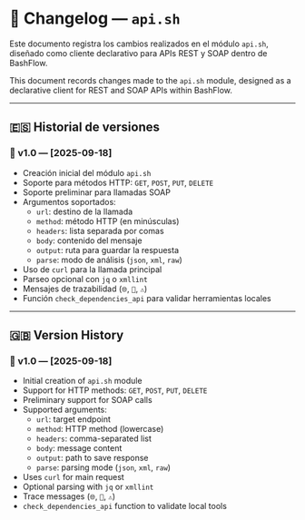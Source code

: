 # 📜 Changelog — `api.sh`

Este documento registra los cambios realizados en el módulo `api.sh`, diseñado como cliente declarativo para APIs REST y SOAP dentro de BashFlow.

This document records changes made to the `api.sh` module, designed as a declarative client for REST and SOAP APIs within BashFlow.

---

## 🇪🇸 Historial de versiones

### 🧩 v1.0 — [2025-09-18]
- Creación inicial del módulo `api.sh`
- Soporte para métodos HTTP: `GET`, `POST`, `PUT`, `DELETE`
- Soporte preliminar para llamadas SOAP
- Argumentos soportados:
  - `url`: destino de la llamada
  - `method`: método HTTP (en minúsculas)
  - `headers`: lista separada por comas
  - `body`: contenido del mensaje
  - `output`: ruta para guardar la respuesta
  - `parse`: modo de análisis (`json`, `xml`, `raw`)
- Uso de `curl` para la llamada principal
- Parseo opcional con `jq` o `xmllint`
- Mensajes de trazabilidad (`🌐`, `💾`, `⚠️`)
- Función `check_dependencies_api` para validar herramientas locales

---

## 🇬🇧 Version History

### 🧩 v1.0 — [2025-09-18]
- Initial creation of `api.sh` module  
- Support for HTTP methods: `GET`, `POST`, `PUT`, `DELETE`  
- Preliminary support for SOAP calls  
- Supported arguments:
  - `url`: target endpoint
  - `method`: HTTP method (lowercase)
  - `headers`: comma-separated list
  - `body`: message content
  - `output`: path to save response
  - `parse`: parsing mode (`json`, `xml`, `raw`)
- Uses `curl` for main request
- Optional parsing with `jq` or `xmllint`
- Trace messages (`🌐`, `💾`, `⚠️`)
- `check_dependencies_api` function to validate local tools
